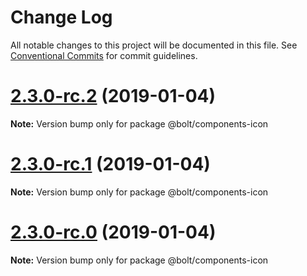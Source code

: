 # Change Log

All notable changes to this project will be documented in this file.
See [Conventional Commits](https://conventionalcommits.org) for commit guidelines.

# [2.3.0-rc.2](https://github.com/bolt-design-system/bolt/tree/master/packages/components/bolt-icon/compare/v2.3.0-rc.1...v2.3.0-rc.2) (2019-01-04)

**Note:** Version bump only for package @bolt/components-icon





# [2.3.0-rc.1](https://github.com/bolt-design-system/bolt/tree/master/packages/components/bolt-icon/compare/vv2.3.0-rc.0...v2.3.0-rc.1) (2019-01-04)

**Note:** Version bump only for package @bolt/components-icon





# [2.3.0-rc.0](https://github.com/bolt-design-system/bolt/tree/master/packages/components/bolt-icon/compare/v2.2.1...v2.3.0-rc.0) (2019-01-04)

**Note:** Version bump only for package @bolt/components-icon
